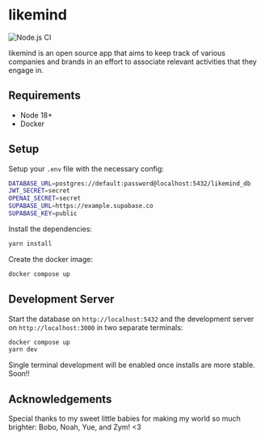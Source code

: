 # likemind

![Node.js CI](https://github.com/slyduda/likemind/actions/workflows/main.yml/badge.svg)

likemind is an open source app that aims to keep track of various companies and brands in an effort to associate relevant activities that they engage in.

## Requirements

- Node 18+
- Docker

## Setup

Setup your `.env` file with the necessary config:

```bash
DATABASE_URL=postgres://default:password@localhost:5432/likemind_db
JWT_SECRET=secret
OPENAI_SECRET=secret
SUPABASE_URL=https://example.supabase.co
SUPABASE_KEY=public
```

Install the dependencies:

```bash
yarn install
```

Create the docker image:

```bash
docker compose up
```

## Development Server

Start the database on `http://localhost:5432` and the development server on `http://localhost:3000` in two separate terminals:

```bash
docker compose up
yarn dev
```

Single terminal development will be enabled once installs are more stable. Soon!!

## Acknowledgements

Special thanks to my sweet little babies for making my world so much brighter: Bobo, Noah, Yue, and Zym! <3
